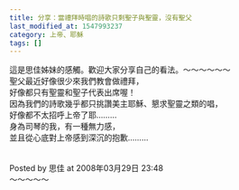 ```yaml
---
title: 分享：當禮拜時唱的詩歌只剩聖子與聖靈，沒有聖父
last_modified_at: 1547993237
category: 上帝、耶穌
tags: []
---
```


這是思佳姊妹的感觸。歡迎大家分享自己的看法。<!--more-->～～～～～～<br>聖父最近好像很少來我們教會做禮拜，<br>好像都只有聖靈和聖子代表出席喔！<br>因為我們的詩歌幾乎都只挑讚美主耶穌、懇求聖靈之類的唱，<br>好像都不太招呼上帝了耶………<br>身為司琴的我，有一種無力感，<br>並且從心底對上帝感到深沉的抱歉………<br><br><br>Posted by 思佳 at 2008年03月29日 23:48 <br>～～～～～<br><br><br><br>
